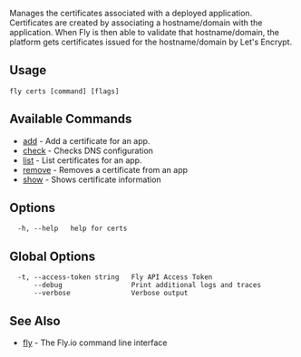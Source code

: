 Manages the certificates associated with a deployed application.
Certificates are created by associating a hostname/domain with the application.
When Fly is then able to validate that hostname/domain, the platform gets
certificates issued for the hostname/domain by Let's Encrypt.

## Usage
~~~
fly certs [command] [flags]
~~~

## Available Commands
* [add](/docs/flyctl/certs-add/)	 - Add a certificate for an app.
* [check](/docs/flyctl/certs-check/)	 - Checks DNS configuration
* [list](/docs/flyctl/certs-list/)	 - List certificates for an app.
* [remove](/docs/flyctl/certs-remove/)	 - Removes a certificate from an app
* [show](/docs/flyctl/certs-show/)	 - Shows certificate information

## Options

~~~
  -h, --help   help for certs
~~~

## Global Options

~~~
  -t, --access-token string   Fly API Access Token
      --debug                 Print additional logs and traces
      --verbose               Verbose output
~~~

## See Also

* [fly](/docs/flyctl/help/)	 - The Fly.io command line interface

